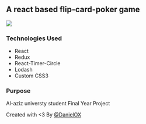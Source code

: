 ## A react based flip-card-poker game

<img src="http://1.bp.blogspot.com/-BBFBerFOB6I/UOWQ4ndZIiI/AAAAAAAAAMg/PaMujilvzSc/s1600/sexy+poker+wallpapers.jpg" />


### Technologies Used
- React
- Redux
- React-Timer-Circle
- Lodash
- Custom CSS3

### Purpose

Al-aziz universty student Final Year Project

Created with <3 By <a href="https://github.com/DanielOX">@DanielOX</a>
